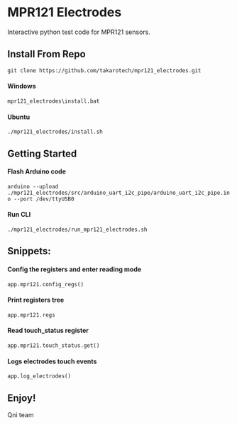 # MPR121 Electrodes
Interactive python test code for MPR121 sensors.

## Install From Repo
```
git clone https://github.com/takarotech/mpr121_electrodes.git
```
#### Windows
```mpr121_electrodes\install.bat```
#### Ubuntu
```./mpr121_electrodes/install.sh```

## Getting Started
#### Flash Arduino code
```arduino --upload ./mpr121_electrodes/src/arduino_uart_i2c_pipe/arduino_uart_i2c_pipe.ino --port /dev/ttyUSB0```
#### Run CLI
```./mpr121_electrodes/run_mpr121_electrodes.sh```

## Snippets:
#### Config the registers and enter reading mode
```app.mpr121.config_regs()```
#### Print registers tree
```app.mpr121.regs```
#### Read touch_status register
```app.mpr121.touch_status.get()```
#### Logs electrodes touch events
```app.log_electrodes()```

## Enjoy!
Qni team

